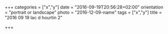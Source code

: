 +++
categories = ["x","y"]
date = "2016-09-19T20:56:28+02:00"
orientation = "portrait or landscape"
photo = "2016-12-09-name"
tags = ["x","y"]
title = "2016 09 19 lac d hourtin 2"

+++
